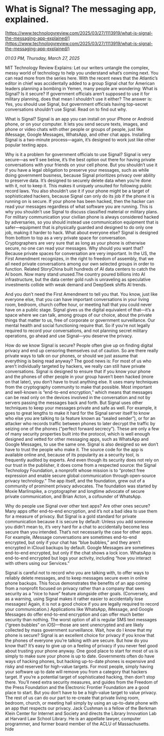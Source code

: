 # What is Signal? The messaging app, explained.

[https://www.technologyreview.com/2025/03/27/1113919/what-is-signal-the-messaging-app-explained/](https://www.technologyreview.com/2025/03/27/1113919/what-is-signal-the-messaging-app-explained/)

*01:03 PM, Thursday, March 27, 2025*

MIT Technology Review Explains: Let our writers untangle the complex, messy world of technology to help you understand what’s coming next. You can read more from the series here. With the recent news that the Atlantic’s editor in chief was accidentally added to a group Signal chat for American leaders planning a bombing in Yemen, many people are wondering: What is Signal? Is it secure? If government officials aren’t supposed to use it for military planning, does that mean I shouldn’t use it either?  The answer is: Yes, you should use Signal, but government officials having top-secret conversations shouldn’t use Signal. Read on to find out why.

What is Signal? Signal is an app you can install on your iPhone or Android phone, or on your computer. It lets you send secure texts, images, and phone or video chats with other people or groups of people, just like iMessage, Google Messages, WhatsApp, and other chat apps. Installing Signal is a two-minute process—again, it’s designed to work just like other popular texting apps.

Why is it a problem for government officials to use Signal? Signal is very secure—as we’ll see below, it’s the best option out there for having private conversations with your friends on your cell phone. But you shouldn’t use it if you have a legal obligation to preserve your messages, such as while doing government business, because Signal prioritizes privacy over ability to preserve data. It’s designed to securely delete data when you’re done with it, not to keep it. This makes it uniquely unsuited for following public record laws. You also shouldn’t use it if your phone might be a target of sophisticated hackers, because Signal can only do its job if the phone it is running on is secure. If your phone has been hacked, then the hacker can read your messages regardless of what software you are running. This is why you shouldn’t use Signal to discuss classified material or military plans. For military communication your civilian phone is always considered hacked by adversaries, so you should instead use communication equipment that is safer—equipment that is physically guarded and designed to do only one job, making it harder to hack.  What about everyone else? Signal is designed from bottom to top as a very private space for conversation. Cryptographers are very sure that as long as your phone is otherwise secure, no one can read your messages. Why should you want that? Because private spaces for conversation are very important. In the US, the First Amendment recognizes, in the right to freedom of assembly, that we all need private conversations among our own selected groups in order to function. Related StoryChina built hundreds of AI data centers to catch the AI boom. Now many stand unused.The country poured billions into AI infrastructure, but the data center gold rush is unraveling as speculative investments collide with weak demand and DeepSeek shifts AI trends.

And you don’t need the First Amendment to tell you that. You know, just like everyone else, that you can have important conversations in your living room, bedroom, church coffee hour, or meeting hall that you could never have on a public stage. Signal gives us the digital equivalent of that—it’s a space where we can talk, among groups of our choice, about the private things that matter to us, free of corporate or government surveillance. Our mental health and social functioning require that. So if you’re not legally required to record your conversations, and not planning secret military operations, go ahead and use Signal—you deserve the privacy.

How do we know Signal is secure? People often give up on finding digital privacy and end up censoring themselves out of caution. So are there really private ways to talk on our phones, or should we just assume that everything is being read anyway? The good news is: For most of us who aren’t individually targeted by hackers, we really can still have private conversations. Signal is designed to ensure that if you know your phone and the phones of other people in your group haven’t been hacked (more on that later), you don’t have to trust anything else. It uses many techniques from the cryptography community to make that possible. Most important and well-known is “end-to-end encryption,” which means that messages can be read only on the devices involved in the conversation and not by servers passing the messages back and forth.  But Signal uses other techniques to keep your messages private and safe as well. For example, it goes to great lengths to make it hard for the Signal server itself to know who else you are talking to (a feature known as “sealed sender”), or for an attacker who records traffic between phones to later decrypt the traffic by seizing one of the phones (“perfect forward secrecy”). These are only a few of many security properties built into the protocol, which is well enough designed and vetted for other messaging apps, such as WhatsApp and Google Messages, to use the same one. Signal is also designed so we don’t have to trust the people who make it. The source code for the app is available online and, because of its popularity as a security tool, is frequently audited by experts. And even though its security does not rely on our trust in the publisher, it does come from a respected source: the Signal Technology Foundation, a nonprofit whose mission is to “protect free expression and enable secure global communication through open-source privacy technology.” The app itself, and the foundation, grew out of a community of prominent privacy advocates. The foundation was started by Moxie Marlinspike, a cryptographer and longtime advocate of secure private communication, and Brian Acton, a cofounder of WhatsApp.

Why do people use Signal over other text apps? Are other ones secure? Many apps offer end-to-end encryption, and it’s not a bad idea to use them for a measure of privacy. But Signal is a gold standard for private communication because it is secure by default: Unless you add someone you didn’t mean to, it’s very hard for a chat to accidentally become less secure than you intended. That’s not necessarily the case for other apps. For example, iMessage conversations are sometimes end-to-end encrypted, but only if your chat has “blue bubbles,” and they aren’t encrypted in iCloud backups by default. Google Messages are sometimes end-to-end encrypted, but only if the chat shows a lock icon. WhatsApp is end-to-end encrypted but logs your activity, including “how you interact with others using our Services.”

Signal is careful not to record who you are talking with, to offer ways to reliably delete messages, and to keep messages secure even in online phone backups. This focus demonstrates the benefits of an app coming from a nonprofit focused on privacy rather than a company that sees security as a “nice to have” feature alongside other goals. (Conversely, and as a warning, using Signal makes it rather easier to accidentally lose messages! Again, it is not a good choice if you are legally required to record your communication.) Applications like WhatsApp, iMessage, and Google Messages do offer end-to-end encryption and can offer much better security than nothing. The worst option of all is regular SMS text messages (“green bubbles” on iOS)—those are sent unencrypted and are likely collected by mass government surveillance. Wait, how do I know that my phone is secure? Signal is an excellent choice for privacy if you know that the phones of everyone you’re talking with are secure. But how do you know that? It’s easy to give up on a feeling of privacy if you never feel good about trusting your phone anyway. One good place to start for most of us is simply to make sure your phone is up to date. Governments often do have ways of hacking phones, but hacking up-to-date phones is expensive and risky and reserved for high-value targets. For most people, simply having your software up to date will remove you from a category that hackers target. If you’re a potential target of sophisticated hacking, then don’t stop there. You’ll need extra security measures, and guides from the Freedom of the Press Foundation and the Electronic Frontier Foundation are a good place to start. But you don’t have to be a high-value target to value privacy. The rest of us can do our part to re-create that private living room, bedroom, church, or meeting hall simply by using an up-to-date phone with an app that respects our privacy. Jack Cushman is a fellow of the Berkman Klein Center for Internet and Society and directs the Library Innovation Lab at Harvard Law School Library. He is an appellate lawyer, computer programmer, and former board member of the ACLU of Massachusetts. hide


